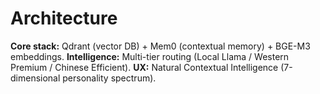 # Architecture

**Core stack:** Qdrant (vector DB) + Mem0 (contextual memory) + BGE-M3 embeddings.
**Intelligence:** Multi-tier routing (Local Llama / Western Premium / Chinese Efficient).
**UX:** Natural Contextual Intelligence (7-dimensional personality spectrum).
